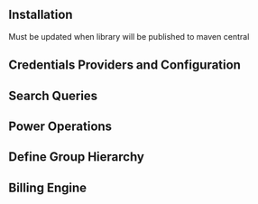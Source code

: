 
Installation
------------

Must be updated when library will be published to maven central


Credentials Providers and Configuration
---------------------------------------


Search Queries
--------------


Power Operations
----------------


Define Group Hierarchy
----------------------


Billing Engine
--------------